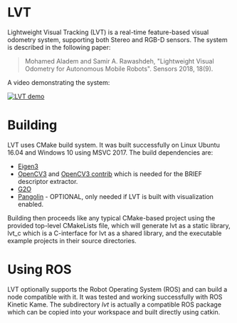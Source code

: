 # LVT
Lightweight Visual Tracking (LVT) is a real-time feature-based visual odometry system, supporting both Stereo and RGB-D sensors. The system is described in the following paper:
> Mohamed Aladem and Samir A. Rawashdeh, "Lightweight Visual Odometry for Autonomous Mobile Robots". Sensors 2018, 18(9).

A video demonstrating the system:

[![LVT demo](http://img.youtube.com/vi/t2gr6y90aWI/0.jpg)](http://www.youtube.com/watch?v=t2gr6y90aWI)

# Building
LVT uses CMake build system. It was built successfully on Linux Ubuntu 16.04 and Windows 10 using MSVC 2017. The build dependencies are:
* [Eigen3](http://eigen.tuxfamily.org/index.php?title=Main_Page)
* [OpenCV3](https://github.com/opencv/opencv) and [OpenCV3 contrib](https://github.com/opencv/opencv_contrib) which is needed for the BRIEF descriptor extractor.
* [G2O](https://github.com/RainerKuemmerle/g2o)
* [Pangolin](https://github.com/stevenlovegrove/Pangolin) - OPTIONAL, only needed if LVT is built with visualization enabled.

Building then proceeds like any typical CMake-based project using the provided top-level CMakeLists file, which will generate lvt as a static library, lvt_c which is a C-interface for lvt as a shared library, and the executable example projects in their source directories.
# Using ROS
LVT optionally supports the Robot Operating System (ROS) and can build a node compatible with it. It was tested and working successfully with ROS Kinetic Kame. The subdirectory _lvt_ is actually a compatible ROS package which can be copied into your workspace and built directly using catkin. 
